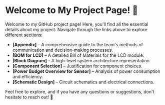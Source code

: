 # Welcome to My Project Page! 🚀  

Welcome to my GitHub project page! Here, you'll find all the essential details about my project. Navigate through the links above to explore different sections:

- **[Appendix]** – A comprehensive guide to the team's methods of communication and decision-making processes.
- **[BOM for LCD]** – A detailed Bill of Materials for the LCD module.
- **[Block Diagram]** – A high-level system architecture representation.
- **[Component Selection]** – Justification for component choices.
- **[Power Budget Overview for Sensor]** – Analysis of power consumption and efficiency.
- **[Schematic Design]** – Circuit schematics and electrical connections.

Feel free to explore, and if you have any questions or suggestions, don't hesitate to reach out! 🚀

